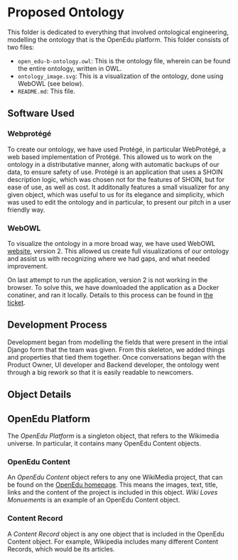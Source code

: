 

# Proposed Ontology

This folder is dedicated to everything that involved ontological engineering, modelling the ontology that is the OpenEdu platform. This folder consists of two files:
- `open_edu-b-ontology.owl`: This is the ontology file, wherein can be found the entire ontology, written in OWL. 
- `ontology_image.svg`: This is a visualization of the ontology, done using WebOWL (see below). 
- `README.md`: This file. 

## Software Used

### Webprotégé
To create our ontology, we have used Protégé, in particular WebProtégé, a web based implementation of Protégé. This allowed us to work on the ontology in a distributative manner, along with automatic backups of our data, to ensure safety of use. Protégé is an application that uses a SHOIN description logic, which was chosen not for the features of SHOIN, but for ease of use, as well as cost. It additonally features a small visualizer for any given object, which was useful to us for its elegance and simplicity, which was used to edit the ontology and in particular, to present our pitch in a user friendly way. 

### WebOWL
To visualize the ontology in a more broad way, we have used WebOWL [website](http://vowl.visualdataweb.org/webvowl.html), version 2. This allowed us create full visualizations of our ontology and assist us with recognizing where we had gaps, and what needed improvement.

On last attempt to run the application, version 2 is not working in the browser. To solve this, we have downloaded the application as a Docker conatiner, and ran it locally. Details to this process can be found in [the ticket](https://github.com/WomenPlusPlus/deploy-impact-22-openedu-b/issues/68). 

## Development Process

Development began from modelling the fields that were present in the intial Django form that the team was given. From this skeleton, we added things and properties that tied them together. Once conversations began with the Product Owner, UI developer and Backend developer, the ontology went through a big rework so that it is easily readable to newcomers.

## Object Details

## OpenEdu Platform
The *OpenEdu Platform* is a singleton object, that refers to the Wikimedia universe. In particular, it contains many OpenEdu Content objects. 

### OpenEdu Content
An *OpenEdu Content* object refers to any one WikiMedia project, that can be found on the [OpenEdu homepage](https://openedu.ch/en/). This means the images, text, title, links and the content of the project is included in this object. _Wiki Loves Monuements_ is an example of an OpenEdu Content object.

### Content Record
A *Content Record* object is any one object that is included in the OpenEdu Content object. For example, Wikipedia includes many different Content Records, which would be its articles.

### 